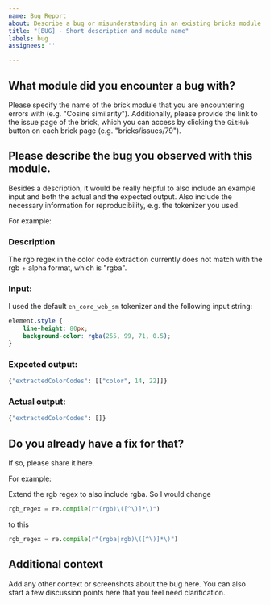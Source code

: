 ```yaml
---
name: Bug Report
about: Describe a bug or misunderstanding in an existing bricks module
title: "[BUG] - Short description and module name"
labels: bug
assignees: ''

---
```


## What module did you encounter a bug with?
Please specify the name of the brick module that you are encountering errors with (e.g. "Cosine similarity"). Additionally, please provide the link to the issue page of the brick, which you can access by clicking the `GitHub` button on each brick page (e.g. "bricks/issues/79").

## Please describe the bug you observed with this module.
Besides a description, it would be really helpful to also include an example input and both the actual and the expected output. Also include the necessary information for reproducibility, e.g. the tokenizer you used.

For example: 

### Description
The rgb regex in the color code extraction currently does not match with the rgb + alpha format, which is "rgba".

### Input:
I used the default ```en_core_web_sm``` tokenizer and the following input string:
```css
element.style {
    line-height: 80px;
    background-color: rgba(255, 99, 71, 0.5);
}
```
### Expected output:
```python
{"extractedColorCodes": [["color", 14, 22]]}
```

### Actual output:
```python
{"extractedColorCodes": []}
```


## Do you already have a fix for that?
If so, please share it here. 

For example:

Extend the rgb regex to also include rgba. So I would change
  ```python
  rgb_regex = re.compile(r"(rgb)\([^\)]*\)")
  ```
to this
  ```python
  rgb_regex = re.compile(r"(rgba|rgb)\([^\)]*\)")
  ```

## Additional context

Add any other context or screenshots about the bug here. You can also start a few discussion points here that you feel need clarification.
